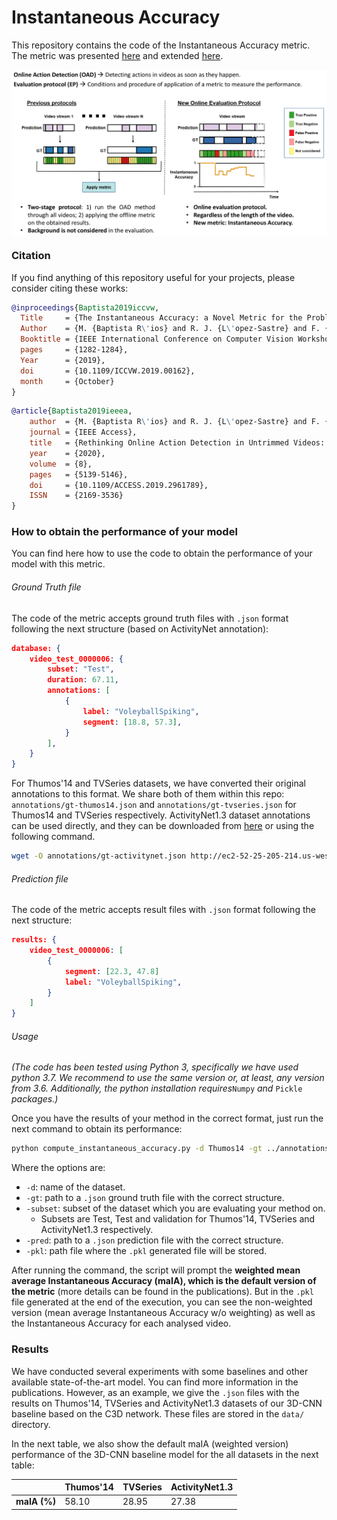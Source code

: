 # Instantaneous Accuracy

This repository contains the code of the Instantaneous Accuracy metric. The metric was presented [here](https://arxiv.org/pdf/2003.09970.pdf) and extended [here](https://ieeexplore.ieee.org/document/8939455).

<p align="center">
  <img src="./png/ia.png" alt="Online Evaluation for Online Action Detection" title="Instantaneous Accuracy" width="652" zoom="343" align="center" />
</p>


### Citation

If you find anything of this repository useful for your projects, please consider citing these works:

```bibtex
@inproceedings{Baptista2019iccvw,
  Title     = {The Instantaneous Accuracy: a Novel Metric for the Problem of Online Human Behaviour Recognition in Untrimmed Videos},
  Author    = {M. {Baptista R\'ios} and R. J. {L\'opez-Sastre} and F. {Caba-Heilbron} and J. {van Gemert}},
  Booktitle = {IEEE International Conference on Computer Vision Workshop (ICCVW)},
  pages     = {1282-1284},
  Year      = {2019},
  doi       = {10.1109/ICCVW.2019.00162},
  month     = {October}
}
```

```bibtex
@article{Baptista2019ieeea,
	author  = {M. {Baptista R\'ios} and R. J. {L\'opez-Sastre} and F. {Caba Heilbron} and J. C. {Van Gemert} and F. J. {Acevedo-Rodr\'iguez} and S. {Maldonado-Basc\'on}},
	journal = {IEEE Access},
	title   = {Rethinking Online Action Detection in Untrimmed Videos: A Novel Online Evaluation Protocol},
	year	= {2020},
	volume  = {8},
	pages   = {5139-5146},
	doi     = {10.1109/ACCESS.2019.2961789},
	ISSN	= {2169-3536}
}
```

### How to obtain the performance of your model

You can find here how to use the code to obtain the performance of your model with this metric.

###### Ground Truth file

The code of the metric accepts ground truth files with `.json` format following the next structure (based on ActivityNet annotation):

```json
database: {
    video_test_0000006: {
        subset: "Test",
        duration: 67.11,
        annotations: [
            {
                label: "VoleyballSpiking",
                segment: [18.8, 57.3],
            }
        ],
    }
}
```

For Thumos'14 and TVSeries datasets, we have converted their original annotations to this format. We share both of them within this repo: `annotations/gt-thumos14.json` and `annotations/gt-tvseries.json` for Thumos14 and TVSeries respectively. ActivityNet1.3 dataset annotations can be used directly, and they can be downloaded from [here](http://activity-net.org/download.html) or using the following command.

```bash
wget -O annotations/gt-activitynet.json http://ec2-52-25-205-214.us-west-2.compute.amazonaws.com/files/activity_net.v1-3.min.json
```

###### Prediction file

The code of the metric accepts result files with `.json` format following the next structure:

```json
results: {
    video_test_0000006: [
        {
            segment: [22.3, 47.8]
            label: "VoleyballSpiking",
        }
    ]
}
```

###### Usage

*(The code has been tested using Python 3, specifically we have used python 3.7. We recommend to use the same version or, at least, any version from 3.6. Additionally, the python installation requires*`Numpy` *and* `Pickle` *packages.)*

Once you have the results of your method in the correct format, just run the  next command to obtain its performance:

```bash
python compute_instantaneous_accuracy.py -d Thumos14 -gt ../annotations/gt-thumos14.json -subset Test -pred ../data/c3d-thumos14.json -pkl ./c3d-thumos14-ia.pkl

```

Where the options are:

- `-d`: name of the dataset.
- `-gt`: path to a `.json` ground truth file with the correct structure.
- `-subset`: subset of the dataset which you are evaluating your method on.
  - Subsets are Test, Test and validation for Thumos'14, TVSeries and ActivityNet1.3 respectively.
- `-pred`: path to a `.json` prediction file with the correct structure.
- `-pkl`: path file where the `.pkl` generated file will be stored.

After running the command, the script will prompt the **weighted mean average Instantaneous Accuracy (maIA), which is the default version of the metric** (more details can be found in the publications). But in the `.pkl` file generated at the end of the execution, you can see the non-weighted version (mean average Instantaneous Accuracy w/o weighting) as well as the Instantaneous Accuracy for each analysed video.

### Results

We have conducted several experiments with some baselines and other available state-of-the-art model. You can find more information in the publications. However, as an example, we give the `.json` files with the results on Thumos'14, TVSeries and ActivityNet1.3 datasets of our 3D-CNN baseline based on the C3D network. These files are stored in the `data/` directory.

In the next table, we also show the default maIA (weighted version) performance of the 3D-CNN baseline model for the all datasets in the next table:

|              | Thumos'14 | TVSeries | ActivityNet1.3 |
| ------------ | --------- | -------- | -------------- |
| **maIA (%)** | 58.10     | 28.95    | 27.38          |

